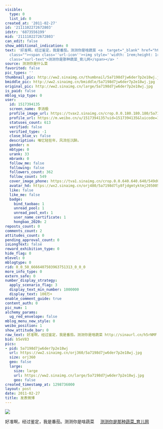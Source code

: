 ```yaml
---
visible:
  type: 0
  list_id: 0
created_at: '2011-02-27'
id: '2111102272672803'
idstr: '6873556199'
mid: '2111102272672803'
can_edit: false
show_additional_indication: 0
text: '好准啊，经过鉴定，我是番茄。测测你是啥蔬菜 <a  target="_blank" href="http://weibo.cn/sinaurl?toasturl=http%3A%2F%2Fgood.ci123.com%2F2011%2Fshucai%2F&luicode=10000011&lfid=2304131517394135_-_WEIBO_SECOND_PROFILE_WEIBO"
  class=""><span class=''url-icon''><img style=''width: 1rem;height: 1rem'' src=''//h5.sinaimg.cn/upload/2015/09/25/3/timeline_card_small_web_default.png''></span><span
  class="surl-text">测测你是那种蔬菜_育儿网</span></a> '
source: 测测你是什么菜
favorited: false
pic_types: ''
thumbnail_pic: http://ww2.sinaimg.cn/thumbnail/5a7198d7jw6der7p2e18wj.jpg
bmiddle_pic: http://ww2.sinaimg.cn/bmiddle/5a7198d7jw6der7p2e18wj.jpg
original_pic: http://ww2.sinaimg.cn/large/5a7198d7jw6der7p2e18wj.jpg
is_paid: false
mblog_vip_type: 0
user:
  id: 1517394135
  screen_name: 李消极
  profile_image_url: https://tvax2.sinaimg.cn/crop.0.0.180.180.180/5a7198d7ly8fjdgmtyktmj20500500so.jpg?KID=imgbed,tva&Expires=1606400277&ssig=8uctJmRfU4
  profile_url: https://m.weibo.cn/u/1517394135?uid=1517394135&luicode=10000011&lfid=2304131517394135_-_WEIBO_SECOND_PROFILE_WEIBO
  statuses_count: 613
  verified: false
  verified_type: -1
  close_blue_v: false
  description: 唯忆轻狂年，风流任沉醉。
  gender: m
  mbtype: 0
  urank: 33
  mbrank: 0
  follow_me: false
  following: false
  followers_count: 362
  follow_count: 549
  cover_image_phone: https://tva1.sinaimg.cn/crop.0.0.640.640.640/549d0121tw1egm1kjly3jj20hs0hsq4f.jpg
  avatar_hd: https://wx2.sinaimg.cn/orj480/5a7198d7ly8fjdgmtyktmj20500500so.jpg
  like: false
  like_me: false
  badge:
    bind_taobao: 1
    unread_pool: 1
    unread_pool_ext: 1
    user_name_certificate: 1
    hongbao_2020: 2
reposts_count: 0
comments_count: 2
attitudes_count: 0
pending_approval_count: 0
isLongText: false
reward_exhibition_type: 0
hide_flag: 0
mlevel: 0
mblogtype: 0
rid: 0_0_50_6666407503963751313_0_0_0
more_info_type: 0
extern_safe: 0
number_display_strategy:
  apply_scenario_flag: 3
  display_text_min_number: 1000000
  display_text: 100万+
enable_comment_guide: true
content_auth: 0
pic_num: 1
alchemy_params:
  ug_red_envelope: false
mblog_menu_new_style: 0
weibo_position: 1
show_attitude_bar: 0
raw_text: 好准啊，经过鉴定，我是番茄。测测你是啥蔬菜 http://sinaurl.cn/h5rNMF ​​​
bid: b5eV83
pics:
- pid: 5a7198d7jw6der7p2e18wj
  url: https://ww2.sinaimg.cn/orj360/5a7198d7jw6der7p2e18wj.jpg
  size: orj360
  geo: false
  large:
    size: large
    url: https://ww2.sinaimg.cn/large/5a7198d7jw6der7p2e18wj.jpg
    geo: false
created_timestamp_at: 1298736000
layout: post
date: 2011-02-27
title: 发表微博
---
```


![](http://ww2.sinaimg.cn/large/5a7198d7jw6der7p2e18wj.jpg)

好准啊，经过鉴定，我是番茄。测测你是啥蔬菜 <a  target="_blank" href="http://weibo.cn/sinaurl?toasturl=http%3A%2F%2Fgood.ci123.com%2F2011%2Fshucai%2F&luicode=10000011&lfid=2304131517394135_-_WEIBO_SECOND_PROFILE_WEIBO" class=""><span class='url-icon'><img style='width: 1rem;height: 1rem' src='//h5.sinaimg.cn/upload/2015/09/25/3/timeline_card_small_web_default.png'></span><span class="surl-text">测测你是那种蔬菜_育儿网</span></a> 

